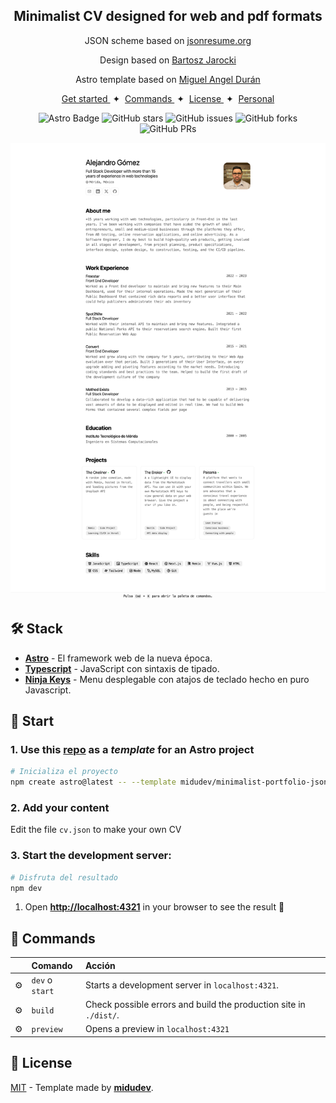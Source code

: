 <div align="center">
<h2>
    Minimalist CV designed for web and pdf formats
</h2>
<p>
JSON scheme based on <a href="https://jsonresume.org/schema/">jsonresume.org</a>
</p>
<p>
Design based on <a href="https://github.com/BartoszJarocki/cv">Bartosz Jarocki</a>
</p>
<p>
Astro template based on <a href="https://github.com/midudev/minimalist-portfolio-json">Miguel Angel Durán</a>
</p>

</div>

<div align="center">
    <a href="#🚀-start">
        Get started
    </a>
    <span>&nbsp;✦&nbsp;</span>
    <a href="#🧞-commands">
        Commands
    </a>
    <span>&nbsp;✦&nbsp;</span>
    <a href="#🔑-license">
        License
    </a>
    <span>&nbsp;✦&nbsp;</span>
    <a href="https://gomezarceo.mx">
        Personal
    </a>
   
</div>

<p></p>

<div align="center">

![Astro Badge](https://img.shields.io/badge/Astro-BC52EE?logo=astro&logoColor=fff&style=flat)
![GitHub stars](https://img.shields.io/github/stars/alexserver/cv-gomezarceo)
![GitHub issues](https://img.shields.io/github/issues/alexserver/cv-gomezarceo)
![GitHub forks](https://img.shields.io/github/forks/alexserver/cv-gomezarceo)
![GitHub PRs](https://img.shields.io/github/issues-pr/alexserver/cv-gomezarceo)

</div>

<img src="home.png"></img>

## 🛠️ Stack

- [**Astro**](https://astro.build/) - El framework web de la nueva época.
- [**Typescript**](https://www.typescriptlang.org/) - JavaScript con sintaxis de tipado.
- [**Ninja Keys**](https://github.com/ssleptsov/ninja-keys) - Menu desplegable con atajos de teclado hecho en puro Javascript.

## 🚀 Start

### 1. Use this [repo](https://github.com/midudev/minimalist-portfolio-json) as a _template_ for an Astro project

```bash
# Inicializa el proyecto
npm create astro@latest -- --template midudev/minimalist-portfolio-json
```

### 2. Add your content

Edit the file `cv.json` to make your own CV

### 3. Start the development server:

```bash
# Disfruta del resultado
npm dev
```

1. Open [**http://localhost:4321**](http://localhost:4321/) in your browser to see the result 🚀

## 🧞 Commands

|     | Comando         | Acción                                                            |
| :-- | :-------------- | :---------------------------------------------------------------- |
| ⚙️  | `dev` o `start` | Starts a development server in `localhost:4321`.                  |
| ⚙️  | `build`         | Check possible errors and build the production site in `./dist/`. |
| ⚙️  | `preview`       | Opens a preview in `localhost:4321`                               |

## 🔑 License

[MIT](LICENSE.txt) - Template made by [**midudev**](https://midu.dev).
